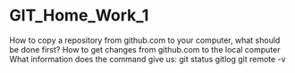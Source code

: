 # GIT_Home_Work_1
How to copy a repository from github.com to your computer, what should be done first?   How to get changes from github.com to the local computer  What information does the command give us: git status gitlog git remote -v
